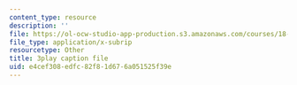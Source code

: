 ```yaml
---
content_type: resource
description: ''
file: https://ol-ocw-studio-app-production.s3.amazonaws.com/courses/18-01-single-variable-calculus-fall-2006/e4cef308edfc82f81d676a051525f39e_PNTnmH6jsRI.srt
file_type: application/x-subrip
resourcetype: Other
title: 3play caption file
uid: e4cef308-edfc-82f8-1d67-6a051525f39e
---
```

